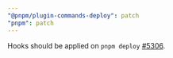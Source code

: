 ```yaml
---
"@pnpm/plugin-commands-deploy": patch
"pnpm": patch
---
```


Hooks should be applied on `pnpm deploy` [#5306](https://github.com/pnpm/pnpm/issues/5306).
